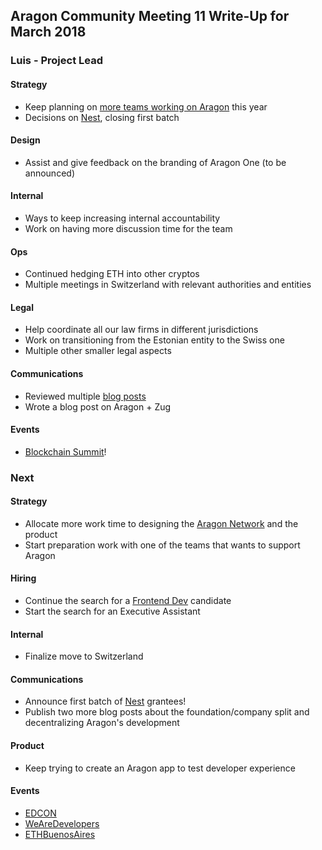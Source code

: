 ## Aragon Community Meeting 11 Write-Up for March 2018

### Luis - Project Lead

#### Strategy
- Keep planning on [more teams working on Aragon](https://blog.aragon.one/decentralizing-aragons-development-5062fd6d135d) this year
- Decisions on [Nest](https://github.com/aragon/nest), closing first batch

#### Design
- Assist and give feedback on the branding of Aragon One (to be announced)

#### Internal
- Ways to keep increasing internal accountability
- Work on having more discussion time for the team

#### Ops
- Continued hedging ETH into other cryptos
- Multiple meetings in Switzerland with relevant authorities and entities

#### Legal
- Help coordinate all our law firms in different jurisdictions
- Work on transitioning from the Estonian entity to the Swiss one
- Multiple other smaller legal aspects

#### Communications
- Reviewed multiple [blog posts](https://blog.aragon.one/)
- Wrote a blog post on Aragon + Zug

#### Events

- [Blockchain Summit](https://blockchainsummit.ch/events/zug-2018)!

### Next

#### Strategy

- Allocate more work time to designing the [Aragon Network](https://aragon.one/network) and the product
- Start preparation work with one of the teams that wants to support Aragon

#### Hiring

- Continue the search for a [Frontend Dev](../../../../jobs/openings/frontend.md) candidate
- Start the search for an Executive Assistant

#### Internal
- Finalize move to Switzerland

#### Communications
- Announce first batch of [Nest](https://github.com/aragon/nest) grantees!
- Publish two more blog posts about the foundation/company split and decentralizing Aragon's development

#### Product
- Keep trying to create an Aragon app to test developer experience

#### Events

- [EDCON](https://edcon.io)
- [WeAreDevelopers](https://www.wearedevelopers.com/)
- [ETHBuenosAires](https://ethbuenosaires.com/)
